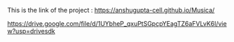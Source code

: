 This is the link of the project : https://anshugupta-cell.github.io/Musica/


https://drive.google.com/file/d/1UYbheP_qxuPtSGpcpYEagTZ6aFVLvK6l/view?usp=drivesdk
